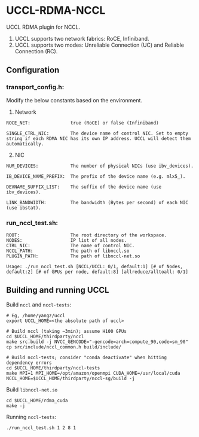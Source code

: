 # UCCL-RDMA-NCCL

UCCL RDMA plugin for NCCL.

1. UCCL supports two network fabrics: RoCE, Infiniband.
2. UCCL supports two modes: Unreliable Connection (UC) and Reliable Connection (RC).

## Configuration
### transport_config.h:
Modify the below constants based on the environment.

1. Network
```
ROCE_NET:               true (RoCE) or false (Infiniband)

SINGLE_CTRL_NIC:        The device name of control NIC. Set to empty string if each RDMA NIC has its own IP address. UCCL will detect them automatically.
```

2. NIC
```
NUM_DEVICES:            The number of physical NICs (use ibv_devices).

IB_DEVICE_NAME_PREFIX:  The prefix of the device name (e.g. mlx5_).

DEVNAME_SUFFIX_LIST:    The suffix of the device name (use ibv_devices).

LINK_BANDWIDTH:         The bandwidth (Bytes per second) of each NIC (use ibstat).
```

### run_nccl_test.sh:
```
ROOT:                   The root directory of the workspace.
NODES:                  IP list of all nodes.
CTRL_NIC:               The name of control NIC.
NCCL_PATH:              The path of libnccl.so
PLUGIN_PATH:            The path of libnccl-net.so

Usage: ./run_nccl_test.sh [NCCL/UCCL: 0/1, default:1] [# of Nodes, default:2] [# of GPUs per node, default:8] [allreduce/alltoall: 0/1]
```

## Building and running UCCL

Build `nccl` and `nccl-tests`: 

```shell
# Eg, /home/yangz/uccl
export UCCL_HOME=<the absolute path of uccl>

# Build nccl (taking ~3min); assume H100 GPUs
cd $UCCL_HOME/thirdparty/nccl
make src.build -j NVCC_GENCODE="-gencode=arch=compute_90,code=sm_90"
cp src/include/nccl_common.h build/include/

# Build nccl-tests; consider "conda deactivate" when hitting dependency errors
cd $UCCL_HOME/thirdparty/nccl-tests
make MPI=1 MPI_HOME=/opt/amazon/openmpi CUDA_HOME=/usr/local/cuda NCCL_HOME=$UCCL_HOME/thirdparty/nccl-sg/build -j
```

Build `libnccl-net.so`

```shell
cd $UCCL_HOME/rdma_cuda
make -j
```

Running `nccl-tests`:

```shell
./run_nccl_test.sh 1 2 8 1
```
